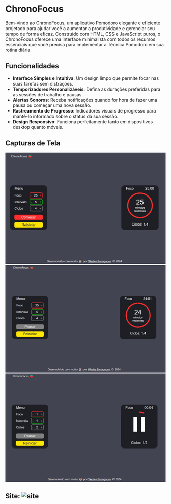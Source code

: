 # ChronoFocus

Bem-vindo ao ChronoFocus, um aplicativo Pomodoro elegante e eficiente projetado para ajudar você a aumentar a produtividade e gerenciar seu tempo de forma eficaz. Construído com HTML, CSS e JavaScript puros, o ChronoFocus oferece uma interface minimalista com todos os recursos essenciais que você precisa para implementar a Técnica Pomodoro em sua rotina diária.

## Funcionalidades

- **Interface Simples e Intuitiva**: Um design limpo que permite focar nas suas tarefas sem distrações.
- **Temporizadores Personalizáveis**: Defina as durações preferidas para as sessões de trabalho e pausas.
- **Alertas Sonoros**: Receba notificações quando for hora de fazer uma pausa ou começar uma nova sessão.
- **Rastreamento de Progresso**: Indicadores visuais de progresso para mantê-lo informado sobre o status da sua sessão.
- **Design Responsivo**: Funciona perfeitamente tanto em dispositivos desktop quanto móveis.

## Capturas de Tela

![Tela Principal do ChronoFocus](iniciar-foco.jpg)
![Temporizador em Execução](foco-em-execucao.jpg)
![Pause no timer](pause-no-timer.jpg)

## Site: ![site](path/to/screenshot2.png)


